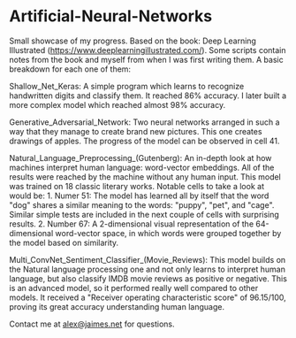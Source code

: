 # Artificial-Neural-Networks
Small showcase of my progress. Based on the book: Deep Learning Illustrated (https://www.deeplearningillustrated.com/). Some scripts  contain notes from the book and myself from when I was first writing them. A basic breakdown for each one of them:

Shallow_Net_Keras: A simple program which learns to recognize handwritten digits and classify them. It reached 86% accuracy. I later built a more complex model which reached almost 98% accuracy. 

Generative_Adversarial_Network: Two neural networks arranged in such a way that they manage to create brand new pictures. This one creates drawings of apples. The progress of the model can be observed in cell 41.

Natural_Language_Preprocessing_(Gutenberg): An in-depth look at how machines interpret human language: word-vector embeddings. All of the results were reached by the machine without any human input. This model was trained on 18 classic literary works. Notable cells to take a look at would be:
    1. Numer 51: The model has learned all by itself that the word "dog" shares a similar meaning to the words: "puppy", "pet", and "cage". 
    Similar simple tests are included in the next couple of cells with surprising results. 
    2. Number 67: A 2-dimensional visual representation of the 64-dimensional word-vector space, in which words were grouped together 
        by the model based on similarity.

Multi_ConvNet_Sentiment_Classifier_(Movie_Reviews): This model builds on the Natural language processing one and not only learns to interpret human language, but also classify IMDB movie reviews as positive or negative. This is an advanced model, so it performed really well compared to other models. It received a "Receiver operating characteristic score" of 96.15/100, proving its great accuracy understanding human language.

Contact me at alex@jaimes.net for questions.
